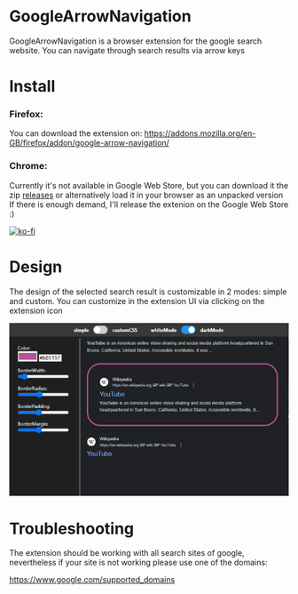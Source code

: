 # GoogleArrowNavigation
GoogleArrowNavigation is a browser extension for the google search website. You can navigate through search results via arrow keys

# Install
### Firefox:
You can download the extension on:
https://addons.mozilla.org/en-GB/firefox/addon/google-arrow-navigation/

### Chrome:
Currently it's not available in Google Web Store, but you can download it the zip [releases](https://github.com/jusnim/GoogleArrowNavigation/releases) or alternatively load it in your browser as an unpacked version
If there is enough demand, I'll release the extenion on the Google Web Store :)

[![ko-fi](https://ko-fi.com/img/githubbutton_sm.svg)](https://ko-fi.com/Z8Z4Q2QF5)

# Design
The design of the selected search result is customizable in 2 modes: simple and custom. You can customize in the extension UI via clicking on the extension icon

![](./img/previewExample.png)

# Troubleshooting
The extension should be working with all search sites of google, nevertheless if your site is not working please use one of the domains:

https://www.google.com/supported_domains
